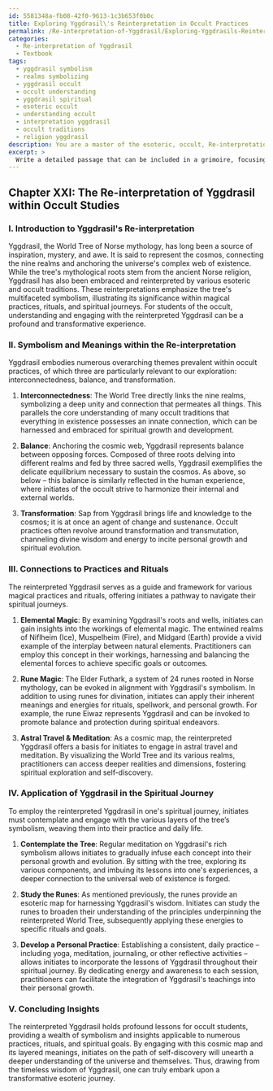 ```yaml
---
id: 5581348a-fb08-42f0-9613-1c3b653f0b0c
title: Exploring Yggdrasil\'s Reinterpretation in Occult Practices
permalink: /Re-interpretation-of-Yggdrasil/Exploring-Yggdrasils-Reinterpretation-in-Occult-Practices/
categories:
  - Re-interpretation of Yggdrasil
  - Textbook
tags:
  - yggdrasil symbolism
  - realms symbolizing
  - yggdrasil occult
  - occult understanding
  - yggdrasil spiritual
  - esoteric occult
  - understanding occult
  - interpretation yggdrasil
  - occult traditions
  - religion yggdrasil
description: You are a master of the esoteric, occult, Re-interpretation of Yggdrasil and education, you have written many textbooks on the subject in ways that provide students with rich and deep understanding of the subject. You are being asked to write textbook-like sections on a topic and you do it with full context, explainability, and reliability in accuracy to the true facts of the topic at hand, in a textbook style that a student would easily be able to learn from, in a rich, engaging, and contextual way. Always include relevant context (such as formulas and history), related concepts, and in a way that someone can gain deep insights from.
excerpt: > 
  Write a detailed passage that can be included in a grimoire, focusing on the Re-interpretation of Yggdrasil within occult studies. Provide insights into the symbolism, meanings, and connections to various practices and rituals, as well as how initiates can apply this knowledge in their spiritual journey.
---
```

## Chapter XXI: The Re-interpretation of Yggdrasil within Occult Studies

### I. Introduction to Yggdrasil's Re-interpretation

Yggdrasil, the World Tree of Norse mythology, has long been a source of inspiration, mystery, and awe. It is said to represent the cosmos, connecting the nine realms and anchoring the universe's complex web of existence. While the tree's mythological roots stem from the ancient Norse religion, Yggdrasil has also been embraced and reinterpreted by various esoteric and occult traditions. These reinterpretations emphasize the tree's multifaceted symbolism, illustrating its significance within magical practices, rituals, and spiritual journeys. For students of the occult, understanding and engaging with the reinterpreted Yggdrasil can be a profound and transformative experience.

### II. Symbolism and Meanings within the Re-interpretation

Yggdrasil embodies numerous overarching themes prevalent within occult practices, of which three are particularly relevant to our exploration: interconnectedness, balance, and transformation.

1. **Interconnectedness**: The World Tree directly links the nine realms, symbolizing a deep unity and connection that permeates all things. This parallels the core understanding of many occult traditions that everything in existence possesses an innate connection, which can be harnessed and embraced for spiritual growth and development.

2. **Balance**: Anchoring the cosmic web, Yggdrasil represents balance between opposing forces. Composed of three roots delving into different realms and fed by three sacred wells, Yggdrasil exemplifies the delicate equilibrium necessary to sustain the cosmos. As above, so below – this balance is similarly reflected in the human experience, where initiates of the occult strive to harmonize their internal and external worlds.

3. **Transformation**: Sap from Yggdrasil brings life and knowledge to the cosmos; it is at once an agent of change and sustenance. Occult practices often revolve around transformation and transmutation, channeling divine wisdom and energy to incite personal growth and spiritual evolution.

### III. Connections to Practices and Rituals

The reinterpreted Yggdrasil serves as a guide and framework for various magical practices and rituals, offering initiates a pathway to navigate their spiritual journeys.

1. **Elemental Magic**: By examining Yggdrasil's roots and wells, initiates can gain insights into the workings of elemental magic. The entwined realms of Niflheim (Ice), Muspelheim (Fire), and Midgard (Earth) provide a vivid example of the interplay between natural elements. Practitioners can employ this concept in their workings, harnessing and balancing the elemental forces to achieve specific goals or outcomes.

2. **Rune Magic**: The Elder Futhark, a system of 24 runes rooted in Norse mythology, can be evoked in alignment with Yggdrasil's symbolism. In addition to using runes for divination, initiates can apply their inherent meanings and energies for rituals, spellwork, and personal growth. For example, the rune Eiwaz represents Yggdrasil and can be invoked to promote balance and protection during spiritual endeavors.

3. **Astral Travel & Meditation**: As a cosmic map, the reinterpreted Yggdrasil offers a basis for initiates to engage in astral travel and meditation. By visualizing the World Tree and its various realms, practitioners can access deeper realities and dimensions, fostering spiritual exploration and self-discovery.

### IV. Application of Yggdrasil in the Spiritual Journey

To employ the reinterpreted Yggdrasil in one's spiritual journey, initiates must contemplate and engage with the various layers of the tree’s symbolism, weaving them into their practice and daily life.

1. **Contemplate the Tree**: Regular meditation on Yggdrasil's rich symbolism allows initiates to gradually infuse each concept into their personal growth and evolution. By sitting with the tree, exploring its various components, and imbuing its lessons into one's experiences, a deeper connection to the universal web of existence is forged.

2. **Study the Runes**: As mentioned previously, the runes provide an esoteric map for harnessing Yggdrasil's wisdom. Initiates can study the runes to broaden their understanding of the principles underpinning the reinterpreted World Tree, subsequently applying these energies to specific rituals and goals.

3. **Develop a Personal Practice**: Establishing a consistent, daily practice – including yoga, meditation, journaling, or other reflective activities – allows initiates to incorporate the lessons of Yggdrasil throughout their spiritual journey. By dedicating energy and awareness to each session, practitioners can facilitate the integration of Yggdrasil's teachings into their personal growth.

### V. Concluding Insights

The reinterpreted Yggdrasil holds profound lessons for occult students, providing a wealth of symbolism and insights applicable to numerous practices, rituals, and spiritual goals. By engaging with this cosmic map and its layered meanings, initiates on the path of self-discovery will unearth a deeper understanding of the universe and themselves. Thus, drawing from the timeless wisdom of Yggdrasil, one can truly embark upon a transformative esoteric journey.
